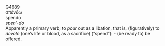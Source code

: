 G4689  
σπένδω  
spendō  
*spen‘-do*  
Apparently a primary verb; to *pour* out as a libation, that is,
(figuratively) to *devote* (one’s life or blood, as a sacrifice)
(“spend”): - (be ready to) be offered.  
